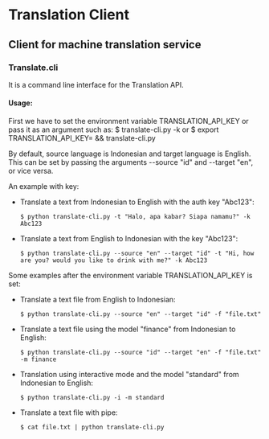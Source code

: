 # Translation Client

## Client for machine translation service

### Translate.cli 
It is a command line interface for the Translation API.

#### Usage:
First we have to set the environment variable TRANSLATION_API_KEY or pass it as an argument such as:
   $ translate-cli.py -k <key>
or
   $ export TRANSLATION_API_KEY=<key> && translate-cli.py

By default, source language is Indonesian and target language is English.
This can be set by passing the arguments --source "id" and --target "en", or vice versa.

An example with key:
- Translate a text from Indonesian to English with the auth key "Abc123":
  ```
  $ python translate-cli.py -t "Halo, apa kabar? Siapa namamu?" -k Abc123
  ```
   
- Translate a text from English to Indonesian with the key "Abc123":
  ```
  $ python translate-cli.py --source "en" --target "id" -t "Hi, how are you? would you like to drink with me?" -k Abc123
  ```

Some examples after the environment variable TRANSLATION_API_KEY is set:
- Translate a text file from English to Indonesian:
  ```
  $ python translate-cli.py --source "en" --target "id" -f "file.txt"
  ```

- Translate a text file using the model "finance" from Indonesian to English:
  ```
  $ python translate-cli.py --source "id" --target "en" -f "file.txt" -m finance
  ```

- Translation using interactive mode and the model "standard" from Indonesian to English:
  ```
  $ python translate-cli.py -i -m standard
  ```

- Translate a text file with pipe:
  ```
  $ cat file.txt | python translate-cli.py
  ```
